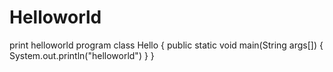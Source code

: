 # Helloworld
print helloworld program
class Hello
{
public static void main(String args[])
{
System.out.println("helloworld")
}
}
